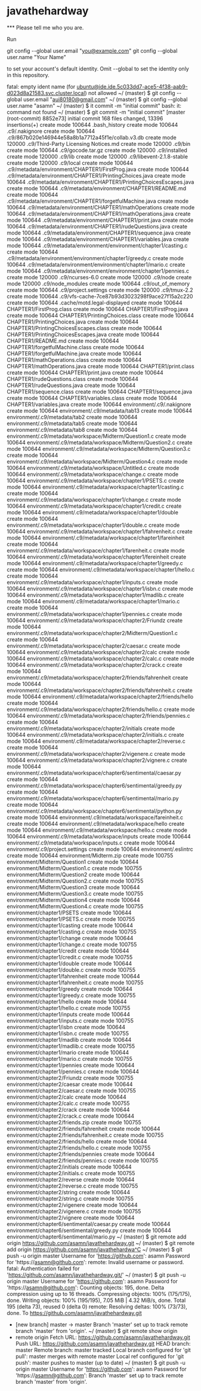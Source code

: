 # javathehardway
*** Please tell me who you are.

Run

  git config --global user.email "you@example.com"
  git config --global user.name "Your Name"

to set your account's default identity.
Omit --global to set the identity only in this repository.

fatal: empty ident name (for <ubuntu@ide.ide.5c033dd7-ace5-4f38-aab9-d023d8a21583.svc.cluster.local>) not allowed
~/ (master) $ git config --global user.email "aui80180@gmail.com"
~/ (master) $ git config --global user.name "asamn"
~/ (master) $ it commit -m "initial commit"
bash: it: command not found
~/ (master) $ git commit -m "initial commit"
[master (root-commit) 8852e73] initial commit
 168 files changed, 13396 insertions(+)
 create mode 100644 .bash_history
 create mode 100644 .c9/.nakignore
 create mode 100644 .c9/867b020e146944e58a8b1a7712a45f1e/collab.v3.db
 create mode 120000 .c9/Third-Party Licensing Notices.md
 create mode 120000 .c9/bin
 create mode 100644 .c9/gocode.tar.gz
 create mode 120000 .c9/installed
 create mode 120000 .c9/lib
 create mode 120000 .c9/libevent-2.1.8-stable
 create mode 120000 .c9/local
 create mode 100644 .c9/metadata/environment/CHAPTER1/FirstProg.java
 create mode 100644 .c9/metadata/environment/CHAPTER1/PrintingChoices.java
 create mode 100644 .c9/metadata/environment/CHAPTER1/PrintingChoicesEscapes.java
 create mode 100644 .c9/metadata/environment/CHAPTER1/README.md
 create mode 100644 .c9/metadata/environment/CHAPTER1/forgetfulMachine.java
 create mode 100644 .c9/metadata/environment/CHAPTER1/mathOperations
 create mode 100644 .c9/metadata/environment/CHAPTER1/mathOperations.java
 create mode 100644 .c9/metadata/environment/CHAPTER1/print.java
 create mode 100644 .c9/metadata/environment/CHAPTER1/rudeQuestions.java
 create mode 100644 .c9/metadata/environment/CHAPTER1/sequence.java
 create mode 100644 .c9/metadata/environment/CHAPTER1/variables.java
 create mode 100644 .c9/metadata/environment/environment/chapter1/casting.c
 create mode 100644 .c9/metadata/environment/environment/chapter1/greedy.c
 create mode 100644 .c9/metadata/environment/environment/chapter1/mario.c
 create mode 100644 .c9/metadata/environment/environment/chapter1/pennies.c
 create mode 120000 .c9/ncurses-6.0
 create mode 120000 .c9/node
 create mode 120000 .c9/node_modules
 create mode 100644 .c9/out_of_memory
 create mode 100644 .c9/project.settings
 create mode 120000 .c9/tmux-2.2
 create mode 100644 .c9/vfs-cache-7ce87b93d3023298f9ace27f15a2c220
 create mode 100644 .cache/motd.legal-displayed
 create mode 100644 CHAPTER1/FirstProg.class
 create mode 100644 CHAPTER1/FirstProg.java
 create mode 100644 CHAPTER1/PrintingChoices.class
 create mode 100644 CHAPTER1/PrintingChoices.java
 create mode 100644 CHAPTER1/PrintingChoicesEscapes.class
 create mode 100644 CHAPTER1/PrintingChoicesEscapes.java
 create mode 100644 CHAPTER1/README.md
 create mode 100644 CHAPTER1/forgetfulMachine.class
 create mode 100644 CHAPTER1/forgetfulMachine.java
 create mode 100644 CHAPTER1/mathOperations.class
 create mode 100644 CHAPTER1/mathOperations.java
 create mode 100644 CHAPTER1/print.class
 create mode 100644 CHAPTER1/print.java
 create mode 100644 CHAPTER1/rudeQuestions.class
 create mode 100644 CHAPTER1/rudeQuestions.java
 create mode 100644 CHAPTER1/sequence.class
 create mode 100644 CHAPTER1/sequence.java
 create mode 100644 CHAPTER1/variables.class
 create mode 100644 CHAPTER1/variables.java
 create mode 100644 environment/.c9/.nakignore
 create mode 100644 environment/.c9/metadata/tab13
 create mode 100644 environment/.c9/metadata/tab2
 create mode 100644 environment/.c9/metadata/tab5
 create mode 100644 environment/.c9/metadata/tab8
 create mode 100644 environment/.c9/metadata/workspace/Midterm/Question1.c
 create mode 100644 environment/.c9/metadata/workspace/Midterm/Question2.c
 create mode 100644 environment/.c9/metadata/workspace/Midterm/Question3.c
 create mode 100644 environment/.c9/metadata/workspace/Midterm/Question4.c
 create mode 100644 environment/.c9/metadata/workspace/Untitled.c
 create mode 100644 environment/.c9/metadata/workspace/change.c
 create mode 100644 environment/.c9/metadata/workspace/chapter1/PSETS.c
 create mode 100644 environment/.c9/metadata/workspace/chapter1/casting.c
 create mode 100644 environment/.c9/metadata/workspace/chapter1/change.c
 create mode 100644 environment/.c9/metadata/workspace/chapter1/credit.c
 create mode 100644 environment/.c9/metadata/workspace/chapter1/double
 create mode 100644 environment/.c9/metadata/workspace/chapter1/double.c
 create mode 100644 environment/.c9/metadata/workspace/chapter1/fahrenheit.c
 create mode 100644 environment/.c9/metadata/workspace/chapter1/fareinheit
 create mode 100644 environment/.c9/metadata/workspace/chapter1/farenheit.c
 create mode 100644 environment/.c9/metadata/workspace/chapter1/fereinheit
 create mode 100644 environment/.c9/metadata/workspace/chapter1/greedy.c
 create mode 100644 environment/.c9/metadata/workspace/chapter1/hello.c
 create mode 100644 environment/.c9/metadata/workspace/chapter1/inputs.c
 create mode 100644 environment/.c9/metadata/workspace/chapter1/isbn.c
 create mode 100644 environment/.c9/metadata/workspace/chapter1/madlib.c
 create mode 100644 environment/.c9/metadata/workspace/chapter1/mario.c
 create mode 100644 environment/.c9/metadata/workspace/chapter1/pennies.c
 create mode 100644 environment/.c9/metadata/workspace/chapter2/Friundz
 create mode 100644 environment/.c9/metadata/workspace/chapter2/Midterm/Question1.c
 create mode 100644 environment/.c9/metadata/workspace/chapter2/caesar.c
 create mode 100644 environment/.c9/metadata/workspace/chapter2/calc
 create mode 100644 environment/.c9/metadata/workspace/chapter2/calc.c
 create mode 100644 environment/.c9/metadata/workspace/chapter2/crack.c
 create mode 100644 environment/.c9/metadata/workspace/chapter2/friends/fahrenheit
 create mode 100644 environment/.c9/metadata/workspace/chapter2/friends/fahrenheit.c
 create mode 100644 environment/.c9/metadata/workspace/chapter2/friends/hello
 create mode 100644 environment/.c9/metadata/workspace/chapter2/friends/hello.c
 create mode 100644 environment/.c9/metadata/workspace/chapter2/friends/pennies.c
 create mode 100644 environment/.c9/metadata/workspace/chapter2/initials
 create mode 100644 environment/.c9/metadata/workspace/chapter2/initials.c
 create mode 100644 environment/.c9/metadata/workspace/chapter2/reverse.c
 create mode 100644 environment/.c9/metadata/workspace/chapter2/vigenere.c
 create mode 100644 environment/.c9/metadata/workspace/chapter2/vignere.c
 create mode 100644 environment/.c9/metadata/workspace/chapter6/sentimental/caesar.py
 create mode 100644 environment/.c9/metadata/workspace/chapter6/sentimental/greedy.py
 create mode 100644 environment/.c9/metadata/workspace/chapter6/sentimental/mario.py
 create mode 100644 environment/.c9/metadata/workspace/chapter6/sentimental/python.py
 create mode 100644 environment/.c9/metadata/workspace/fareinheit.c
 create mode 100644 environment/.c9/metadata/workspace/hello
 create mode 100644 environment/.c9/metadata/workspace/hello.c
 create mode 100644 environment/.c9/metadata/workspace/inputs
 create mode 100644 environment/.c9/metadata/workspace/inputs.c
 create mode 100644 environment/.c9/project.settings
 create mode 100644 environment/.eslintrc
 create mode 100644 environment/Midterm.zip
 create mode 100755 environment/Midterm/Question1
 create mode 100644 environment/Midterm/Question1.c
 create mode 100755 environment/Midterm/Question2
 create mode 100644 environment/Midterm/Question2.c
 create mode 100755 environment/Midterm/Question3
 create mode 100644 environment/Midterm/Question3.c
 create mode 100755 environment/Midterm/Question4
 create mode 100644 environment/Midterm/Question4.c
 create mode 100755 environment/chapter1/PSETS
 create mode 100644 environment/chapter1/PSETS.c
 create mode 100755 environment/chapter1/casting
 create mode 100644 environment/chapter1/casting.c
 create mode 100755 environment/chapter1/change
 create mode 100644 environment/chapter1/change.c
 create mode 100755 environment/chapter1/credit
 create mode 100644 environment/chapter1/credit.c
 create mode 100755 environment/chapter1/double
 create mode 100644 environment/chapter1/double.c
 create mode 100755 environment/chapter1/fahrenheit
 create mode 100644 environment/chapter1/fahrenheit.c
 create mode 100755 environment/chapter1/greedy
 create mode 100644 environment/chapter1/greedy.c
 create mode 100755 environment/chapter1/hello
 create mode 100644 environment/chapter1/hello.c
 create mode 100755 environment/chapter1/inputs
 create mode 100644 environment/chapter1/inputs.c
 create mode 100755 environment/chapter1/isbn
 create mode 100644 environment/chapter1/isbn.c
 create mode 100755 environment/chapter1/madlib
 create mode 100644 environment/chapter1/madlib.c
 create mode 100755 environment/chapter1/mario
 create mode 100644 environment/chapter1/mario.c
 create mode 100755 environment/chapter1/pennies
 create mode 100644 environment/chapter1/pennies.c
 create mode 100644 environment/chapter2/Friundz
 create mode 100755 environment/chapter2/caesar
 create mode 100644 environment/chapter2/caesar.c
 create mode 100755 environment/chapter2/calc
 create mode 100644 environment/chapter2/calc.c
 create mode 100755 environment/chapter2/crack
 create mode 100644 environment/chapter2/crack.c
 create mode 100644 environment/chapter2/friends.zip
 create mode 100755 environment/chapter2/friends/fahrenheit
 create mode 100644 environment/chapter2/friends/fahrenheit.c
 create mode 100755 environment/chapter2/friends/hello
 create mode 100644 environment/chapter2/friends/hello.c
 create mode 100755 environment/chapter2/friends/pennies
 create mode 100644 environment/chapter2/friends/pennies.c
 create mode 100755 environment/chapter2/initials
 create mode 100644 environment/chapter2/initials.c
 create mode 100755 environment/chapter2/reverse
 create mode 100644 environment/chapter2/reverse.c
 create mode 100755 environment/chapter2/string
 create mode 100644 environment/chapter2/string.c
 create mode 100755 environment/chapter2/vigenere
 create mode 100644 environment/chapter2/vigenere.c
 create mode 100755 environment/chapter2/vignere
 create mode 100644 environment/chapter6/sentimental/caesar.py
 create mode 100644 environment/chapter6/sentimental/greedy.py
 create mode 100644 environment/chapter6/sentimental/mario.py
~/ (master) $ git remote add origin https://github.com/asamn/javathehardway.git
~/ (master) $ git remote add origin https://github.com/asamn/javathehardwa^C
~/ (master) $ git push -u origin master
Username for 'https://github.com': asamn
Password for 'https://asamn@github.com':
remote: Invalid username or password.
fatal: Authentication failed for 'https://github.com/asamn/javathehardway.git/'
~/ (master) $ git push -u origin master
Username for 'https://github.com': asamn
Password for 'https://asamn@github.com':
Counting objects: 195, done.
Delta compression using up to 16 threads.
Compressing objects: 100% (175/175), done.
Writing objects: 100% (195/195), 7.05 MiB | 4.32 MiB/s, done.
Total 195 (delta 73), reused 0 (delta 0)
remote: Resolving deltas: 100% (73/73), done.
To https://github.com/asamn/javathehardway.git
 * [new branch]      master -> master
Branch 'master' set up to track remote branch 'master' from 'origin'.
~/ (master) $ git remote show origin
* remote origin
  Fetch URL: https://github.com/asamn/javathehardway.git
  Push  URL: https://github.com/asamn/javathehardway.git
  HEAD branch: master
  Remote branch:
    master tracked
  Local branch configured for 'git pull':
    master merges with remote master
  Local ref configured for 'git push':
    master pushes to master (up to date)
~/ (master) $ git push -u origin master
Username for 'https://github.com': asamn
Password for 'https://asamn@github.com':
Branch 'master' set up to track remote branch 'master' from 'origin'.
